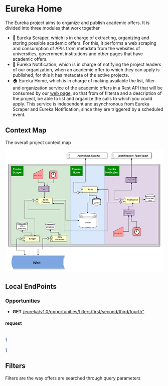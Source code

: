 # Eureka Home


The Eureka project aims to organize and publish academic offers.
It is divided into three modules that work together

- 🔎 Eureka Scraper, which is in charge of extracting, organizing and storing possible academic offers. For this, it performs a web scraping and consumption of APIs from metadata from the websites of universities, government institutions and other pages that have academic offers.
- 🔔 Eureka Notification, which is in charge of notifying the project leaders of our organization, when an academic offer to which they can apply is published, for this it has metadata of the active projects.
- 🏠 Eureka Home, which is in charge of making available the list, filter and organization service of the academic offers in a Rest API that will be consumed by our [web page](https://turingbox.co/), so that from of filtersa and a description of the project, be able to list and organize the calls to which you could apply. This service is independent and asynchronous from Eureka Scraper and Eureka Notification, since they are triggered by a scheduled event.

## Context Map

The overall project context map

![ContextMap](https://raw.githubusercontent.com/Turing-Core-Team/StaticEurekaFiles/main/images/design_eureka_2.0-Context%20Map.drawio.png)

## Local EndPoints

### Opportunities

- **GET** [/eureka/v1.0/opportunities/filters/first/second/third/fourth"]()

#### request

```json

{
  
}

```

## Filters

Filters are the way offers are searched through query parameters
